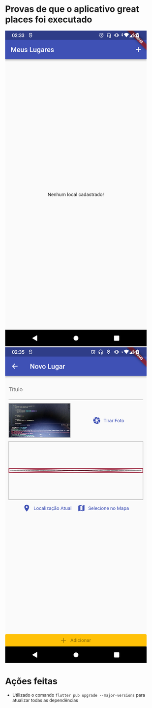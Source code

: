 # Provas de que o aplicativo great places foi executado

![alt imagem1](./image1.png)
![alt imagem2](./image2.png)

# Ações feitas
- Utilizado o comando `flutter pub upgrade --major-versions` para atualizar todas as dependências
